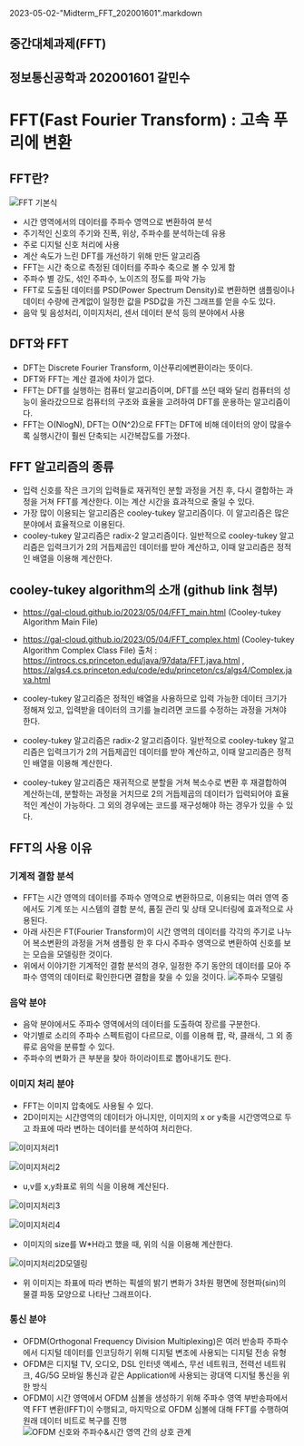 2023-05-02-"Midterm_FFT_202001601".markdown

## 중간대체과제(FFT)

## 정보통신공학과 202001601 갈민수

# FFT(Fast Fourier Transform) : 고속 푸리에 변환

## FFT란?

![FFT 기본식](https://img1.daumcdn.net/thumb/R1280x0/?scode=mtistory2&fname=https%3A%2F%2Fblog.kakaocdn.net%2Fdn%2FyG4Ci%2FbtqBDaUlqq1%2FclkAl4jvMVSdqoNCKubKtk%2Fimg.png)

* 시간 영역에서의 데이터를 주파수 영역으로 변환하여 분석
* 주기적인 신호의 주기와 진폭, 위상, 주파수를 분석하는데 유용
* 주로 디지털 신호 처리에 사용
* 계산 속도가 느린 DFT를 개선하기 위해 만든 알고리즘
* FFT는 시간 축으로 측정된 데이터를 주파수 축으로 볼 수 있게 함
* 주파수 별 강도, 섞인 주파수, 노이즈의 정도를 파악 가능
* FFT로 도출된 데이터를 PSD(Power Spectrum Density)로 변환하면 샘플링이나 데이터 수량에 관계없이 일정한 값을 PSD값을 가진 그래프를 얻을 수도 있다.
* 음악 및 음성처리, 이미지처리, 센서 데이터 분석 등의 분야에서 사용

## DFT와 FFT

* DFT는 Discrete Fourier Transform, 이산푸리에변환이라는 뜻이다.
* DFT와 FFT는 계산 결과에 차이가 없다.
* FFT는 DFT를 실행하는 컴퓨터 알고리즘이며, DFT를 쓰던 때와 달리 컴퓨터의 성능이 올라갔으므로 컴퓨터의 구조와 효율을 고려하여 DFT를 운용하는 알고리즘이다.
* FFT는 O(NlogN), DFT는 O(N^2)으로 FFT는 DFT에 비해 데이터의 양이 많을수록 실행시간이 훨씬 단축되는 시간복잡도를 가졌다.

## FFT 알고리즘의 종류

* 입력 신호를 작은 크기의 입력들로 재귀적인 분할 과정을 거친 후, 다시 결합하는 과정을 거쳐 FFT를 계산한다. 이는 계산 시간을 효과적으로 줄일 수 있다.
* 가장 많이 이용되는 알고리즘은 cooley-tukey 알고리즘이다. 이 알고리즘은 많은 분야에서 효율적으로 이용된다.
* cooley-tukey 알고리즘은 radix-2 알고리즘이다. 일반적으로 cooley-tukey 알고리즘은 입력크기가 2의 거듭제곱인 데이터를 받아 계산하고, 이때 알고리즘은 정적인 배열을 이용해 계산한다.

## cooley-tukey algorithm의 소개 (github link 첨부)

* https://gal-cloud.github.io/2023/05/04/FFT_main.html (Cooley-tukey Algorithm Main File)
* https://gal-cloud.github.io/2023/05/04/FFT_complex.html (Cooley-tukey Algorithm Complex Class File)
출처 : https://introcs.cs.princeton.edu/java/97data/FFT.java.html , https://algs4.cs.princeton.edu/code/edu/princeton/cs/algs4/Complex.java.html

* cooley-tukey 알고리즘은 정적인 배열을 사용하므로 입력 가능한 데이터 크기가 정해져 있고, 입력받을 데이터의 크기를 늘리려면 코드를 수정하는 과정을 거쳐야 한다.
* cooley-tukey 알고리즘은 radix-2 알고리즘이다. 일반적으로 cooley-tukey 알고리즘은 입력크기가 2의 거듭제곱인 데이터를 받아 계산하고, 이때 알고리즘은 정적인 배열을 이용해 계산한다.
* cooley-tukey 알고리즘은 재귀적으로 분할을 거쳐 복소수로 변환 후 재결합하여 계산하는데, 분할하는 과정을 거치므로 2의 거듭제곱의 데이터가 입력되어야 효율적인 계산이 가능하다. 그 외의 경우에는 코드를 재구성해야 하는 경우가 있을 수 있다.

## FFT의 사용 이유

### 기계적 결함 분석

* FFT는 시간 영역의 데이터를 주파수 영역으로 변환하므로, 이용되는 여러 영역 중에서도 기계 또는 시스템의 결함 분석, 품질 관리 및 상태 모니터링에 효과적으로 사용된다. 
* 아래 사진은 FT(Fourier Transform)이 시간 영역의 데이터를 각각의 주기로 나누어 복소변환의 과정을 거쳐 샘플링 한 후 다시 주파수 영역으로 변환하여 신호를 보는 모습을 모델링한 것이다.
* 위에서 이야기한 기계적인 결함 분석의 경우, 일정한 주기 동안의 데이터를 모아 주파수 영역의 데이터로 확인한다면 결함을 찾을 수 있을 것이다.
![주파수 모델링](https://www.nti-audio.com/portals/0/pic/news/FFT-Time-Frequency-View-540.png)

### 음악 분야

* 음악 분야에서도 주파수 영역에서의 데이터를 도출하여 장르를 구분한다.
* 악기별로 소리의 주파수 스펙트럼이 다르므로, 이를 이용해 팝, 락, 클래식, 그 외 종류로 음악을 분류할 수 있다.
* 주파수의 변화가 큰 부분을 찾아 하이라이트로 뽑아내기도 한다.

### 이미지 처리 분야

* FFT는 이미지 압축에도 사용될 수 있다.
* 2D이미지는 시간영역의 데이터가 아니지만, 이미지의 x or y축을 시간영역으로 두고 좌표에 따라 변하는 데이터를 분석하여 처리한다.

![이미지처리1](https://t1.daumcdn.net/cfile/tistory/993B073359B875CE36)

![이미지처리2](https://t1.daumcdn.net/cfile/tistory/998C953359B876000F)

* u,v를 x,y좌표로 위의 식을 이용해 계산된다.

![이미지처리3](https://t1.daumcdn.net/cfile/tistory/99FE293359BF6B7B28)

![이미지처리4](https://t1.daumcdn.net/cfile/tistory/99B2BF3359BF6B610F)

* 이미지의 size를 W*H라고 했을 때, 위의 식을 이용해 계산한다.

![이미지처리2D모델링](https://img1.daumcdn.net/thumb/R1280x0/?scode=mtistory2&fname=https%3A%2F%2Ft1.daumcdn.net%2Fcfile%2Ftistory%2F9906EE3359BF835C18)

* 위 이미지는 좌표에 따라 변하는 픽셀의 밝기 변화가 3차원 평면에 정현파(sin)의 물결 파동 모양으로 나타난 그래프이다.

### 통신 분야

* OFDM(Orthogonal Frequency Division Multiplexing)은 여러 반송파 주파수에서 디지털 데이터를 인코딩하기 위해 디지털 변조에 사용되는 디지털 전송 유형
* OFDM은 디지털 TV, 오디오, DSL 인터넷 액세스, 무선 네트워크, 전력선 네트워크, 4G/5G 모바일 통신과 같은 Application에 사용되는 광대역 디지털 통신을 위한 방식
* OFDM이 시간 영역에서 OFDM 심볼을 생성하기 위해 주파수 영역 부반송파에서 역 FFT 변환(IFFT)이 수행되고, 마지막으로 OFDM 심볼에 대해 FFT를 수행하여 원래 데이터 비트로 복구를 진행
![OFDM 신호와 주파수&시간 영역 간의 상호 관계](https://rfmw.em.keysight.com/wireless/helpfiles/89600b/webhelp/subsystems/wlan-ofdm/content/resources/image/ofdm%20freq-time%20representation.png)